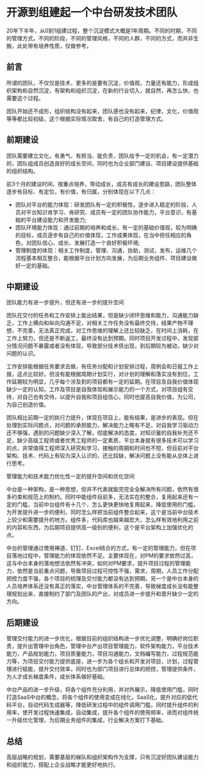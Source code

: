 # 开源到组建起一个中台研发技术团队

20年下半年，从0到1组建过程，整个沉淀模式大概是1年周期。不同的时期，不同的管理方式，不同的阶段，不同的管理风格，不同的人群，不同的方式，而并非生搬，此处带有培养性质，仅做参考。

## 前言

所谓的团队，不仅仅是技术，更多的是要有沉淀，价值观，力量还有能力，形成组织架构和自然沉淀，有架构和组织沉淀，在新的行业切入，就自然，再怎么快，也需要这个过程。

团队开始还不成形，组织结构没有起来，团队感也没有起来，纪律，文化，价值观等等都比较初级，这个根据实际情况取舍，有自己的打造管理方式。

## 前期建设

团队需要建立文化，有勇气、有担当、能负责，团队给予一定的机会，有一定潜力的，团队组成员创造良好的成长空间，同时也为企业部门建设、项目建设提供基础的组织结构。

前3个月的建设时间，按重点培养，带动成长，成员有成长的建设思路，团队整体逐步有目标、有定位，有价值，有归属，分别体现在以下几点：
- 团队对平台的能力体现：研发团队有一定的积极性，逐步进入稳定的阶段，人员对平台知识肯学习、肯研究、成员有一定的团队协作能力，平台意识，有基础的平台建设能力和开发能力;
- 团队环境能力体现：通过前期的培养和成长，有一定的基础价值观，较为明确的目标，成员逐步有自己的价值体现，工作成果体现，在当中担任相应的角色，对团队信心、成长、发展打造一个良好积极环境;
- 管理制度的体现：相关工作制度，管理、沟通，协助，测试，发布，运维几个流程基本相互整合，能根据平台计划方向发展，为后期业务组件、项目建设做好一定的基础。

## 中期建设

团队能力有进一步提升，但还有进一步的提升空间

团队在交付的任务和工作安排上能出结果，但是缺少闭环思维和能力，沟通能力缺乏，工作上横向和纵向沟通不足，对相关工作任务没有最终交待，结果产物不理想，不完善，无法真正完成，对工作思维的理解上还比较缺乏，在时间上消耗，在工作上努力，但还是不断返工，最终没有达到预期。同时项目开发过程中，发现部分情况问题不暴露或者没有体现，导致部分技术债出现，到后期较为被动，缺少对问题的认识。

工作安排能根据任务要求去做，有任务分配和计划安排过程，周例会和日报工作上报，这点比较好。但没有能根据周期计划实行，对计划的理解和落实没有到位，工作延期较为明显，几乎每个涉及到的项目都有一定的延期。在项目及自我价值体现缺少一定的认知，工作及项目是自我体现和展示能力的一个方式，对项目组有交待，对自己也有交待，以提升自我和项目组信心，同时也提高自我价值，为公司，为自己创造价值。

团队相比前期一定的执行力提升，体现在项目上，能有结果，是进步的表现。但在处理到实际问题点，对问题的承担能力，解决能力上略有不足，对自我学习驱动力还不够强，遇到的问题缺少深入了解，彻底解决的态度，对知识量的自我补充还不足，缺少高级工程师或者优秀工程师的一定素质，平台本身就有很多技术可以学习的点，非常值得工程师深入研究和学习，接触的周期和时间也不短，但目前对平台架构、技术、代码上有较为深入认识的，还比较缺，解决问题上没有能从总体上进行思考。

管理能力和技术能力优化性一定的提升空间和优化空间

中台是一种架构，是一种思想，但并不代表就能完完全全解决所有问题，依然有很多约束和规范上的制约。同时中能组件目前多，无法实在的整合，复用起来还有一定的门槛，当前中台组件有十几个，怎么更快更快地复用起来，降低使用的门槛，为开发提升进一步的便利，同时怎么样把当前组件整合起来，这个是当前中台技术上较少和需要提升的地方。组件多，代码库也越来越宏大，怎么样有效地利用之前的内容和东西，为后期项目提供高一级别的便利，这个是平台架构上加强优化的点。

中台的管理通过使用禅道、钉钉、Excel结合的方式，有一定的管理能力，但在项目落地过程中，管理能力的体现依然不足。主要体现在，对PM的要求依然过高，这与中台本身的落地想法依然有冲突，如何对PM要求，提升项目过程的管理能力，依然是当前重点问题，导致项目过程可控性不强，需求，周期，人员工作分配把控力度不强，各个项目的梳理及交付能力都没有达到预期，另一个是中台本身的人员培养体系还没有真正的落实，中台管理体系的不完善，导致梯度成长没有能整理规划出来，直接制约了部门及团队的产出，对成员进一步提升和晋升缺少一定的方向。

## 后期建设

管理交付能力的进一步优化，根据目前的组织结构进一步优化调整，明确好岗位职责，提升出管理中台角色，管理中台产出项目管理能力，软件架构能力，平台技术能力，产品规划能力，项目质量能力，项目沟通能力，文档编写能力，过程规范能力等，为项目交付能力提供底座，进一步为各个组长和开发对项目，计划，过程管理进行赋能，提升交付效率，同时也为部门项目进行总体的把控，管理提供条件，为人才成长梯度条件，成长体系做好基础。

中台产品的进一步升级，将各个组件充分利用，并对外展示，降低使用门槛，同时打造SaaS中台的概念，将各个组件的使用变成在线化，SaaS化，提升对应的低代码平台，自动代码生成器等，降低研发过程中的组件调用门槛，同时提升组件的利用率，使开发过程快速集成，自动集成，提升各个组件的使用频率，进而对组件统一升级优化管理，为后期业务组件的集成，行业解决方案打下基础。

## 总结

高层战略的规划，需要基层的梯队和组织架构作为支撑，只有沉淀好团队建设能力和组织能力，搭配上企业战略才能更好地执行。
